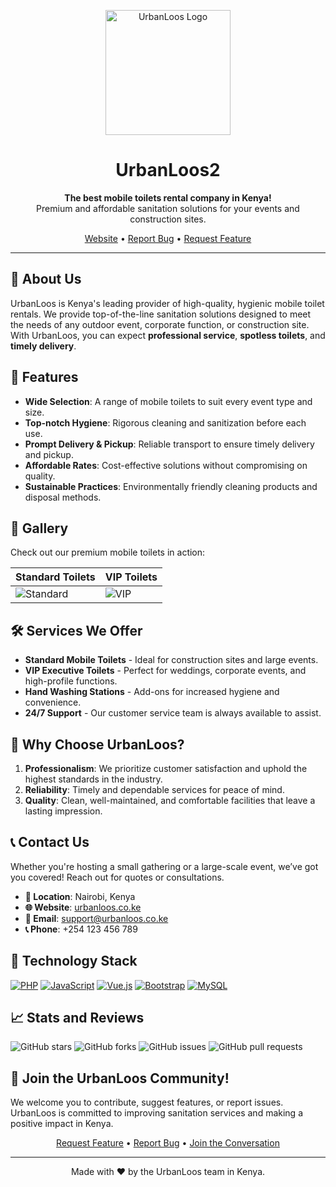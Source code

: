 <p align="center">
  <img src="https://your-image-link.com/logo.png" alt="UrbanLoos Logo" width="200px" />
</p>

<h1 align="center">UrbanLoos2</h1>
<p align="center">
  <strong>The best mobile toilets rental company in Kenya!</strong><br>
  Premium and affordable sanitation solutions for your events and construction sites.
</p>

<p align="center">
  <a href="https://urbanloos.co.ke">Website</a> •
  <a href="https://github.com/UrbanLoos/issues">Report Bug</a> •
  <a href="https://github.com/UrbanLoos/discussions">Request Feature</a>
</p>

---

## 🌟 About Us
UrbanLoos is Kenya's leading provider of high-quality, hygienic mobile toilet rentals. We provide top-of-the-line sanitation solutions designed to meet the needs of any outdoor event, corporate function, or construction site. With UrbanLoos, you can expect **professional service**, **spotless toilets**, and **timely delivery**.

## 🚀 Features
- **Wide Selection**: A range of mobile toilets to suit every event type and size.
- **Top-notch Hygiene**: Rigorous cleaning and sanitization before each use.
- **Prompt Delivery & Pickup**: Reliable transport to ensure timely delivery and pickup.
- **Affordable Rates**: Cost-effective solutions without compromising on quality.
- **Sustainable Practices**: Environmentally friendly cleaning products and disposal methods.

## 📸 Gallery
Check out our premium mobile toilets in action:

| Standard Toilets  | VIP Toilets  |
| ----------------- | ------------ |
| ![Standard](https://your-image-link.com/standard.jpg) | ![VIP](https://your-image-link.com/vip.jpg) |

## 🛠️ Services We Offer
- **Standard Mobile Toilets** - Ideal for construction sites and large events.
- **VIP Executive Toilets** - Perfect for weddings, corporate events, and high-profile functions.
- **Hand Washing Stations** - Add-ons for increased hygiene and convenience.
- **24/7 Support** - Our customer service team is always available to assist.

## 💼 Why Choose UrbanLoos?
1. **Professionalism**: We prioritize customer satisfaction and uphold the highest standards in the industry.
2. **Reliability**: Timely and dependable services for peace of mind.
3. **Quality**: Clean, well-maintained, and comfortable facilities that leave a lasting impression.

## 📞 Contact Us
Whether you're hosting a small gathering or a large-scale event, we’ve got you covered! Reach out for quotes or consultations.

- **📍 Location**: Nairobi, Kenya
- **🌐 Website**: [urbanloos.co.ke](https://urbanloos.co.ke)
- **📧 Email**: support@urbanloos.co.ke
- **📞 Phone**: +254 123 456 789

## 🧰 Technology Stack
[![PHP](https://img.shields.io/badge/PHP-777BB4?style=for-the-badge&logo=php&logoColor=white)](https://php.net/)
[![JavaScript](https://img.shields.io/badge/JavaScript-F7DF1E?style=for-the-badge&logo=javascript&logoColor=black)](https://developer.mozilla.org/en-US/docs/Web/JavaScript)
[![Vue.js](https://img.shields.io/badge/Vue.js-4FC08D?style=for-the-badge&logo=vue.js&logoColor=white)](https://vuejs.org/)
[![Bootstrap](https://img.shields.io/badge/Bootstrap-563D7C?style=for-the-badge&logo=bootstrap&logoColor=white)](https://getbootstrap.com/)
[![MySQL](https://img.shields.io/badge/MySQL-4479A1?style=for-the-badge&logo=mysql&logoColor=white)](https://mysql.com/)

## 📈 Stats and Reviews
![GitHub stars](https://img.shields.io/github/stars/UrbanLoos/urbanloos?style=social)
![GitHub forks](https://img.shields.io/github/forks/UrbanLoos/urbanloos?style=social)
![GitHub issues](https://img.shields.io/github/issues/UrbanLoos/urbanloos)
![GitHub pull requests](https://img.shields.io/github/issues-pr/UrbanLoos/urbanloos)

## 👥 Join the UrbanLoos Community!
We welcome you to contribute, suggest features, or report issues. UrbanLoos is committed to improving sanitation services and making a positive impact in Kenya.

<p align="center">
  <a href="https://github.com/UrbanLoos/urbanloos/issues/new?assignees=&labels=feature&template=feature_request.md&title=Feature%20Request">Request Feature</a> •
  <a href="https://github.com/UrbanLoos/urbanloos/issues/new?assignees=&labels=bug&template=bug_report.md&title=Bug%20Report">Report Bug</a> •
  <a href="https://github.com/UrbanLoos/urbanloos/discussions">Join the Conversation</a>
</p>

---

<p align="center">Made with ❤️ by the UrbanLoos team in Kenya.</p>
